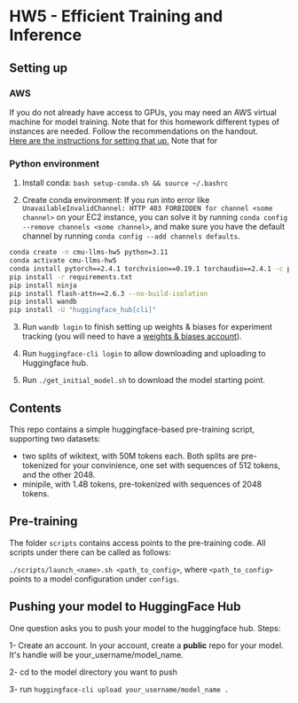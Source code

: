 # HW5 - Efficient Training and Inference


## Setting up

### AWS
If you do not already have access to GPUs, you may need an AWS virtual machine for model training. Note that for this homework different types of instances are needed. Follow the recommendations on the handout.  
[Here are the instructions for setting that up.](https://docs.google.com/presentation/d/1Tw_klO84R9G7CZ3cINAKgy4BfdNm-8dlnRXSBIVD_3A/edit?usp=sharing) 
Note that for

### Python environment
1. Install conda: `bash setup-conda.sh && source ~/.bashrc`

2. Create conda environment:
   If you run into error like `UnavailableInvalidChannel: HTTP 403 FORBIDDEN for channel <some channel>` on your EC2 instance, you can solve it by running `conda config --remove channels <some channel>`, and make sure you have the default channel by running `conda config --add channels defaults`.
```bash
conda create -n cmu-llms-hw5 python=3.11
conda activate cmu-llms-hw5
conda install pytorch==2.4.1 torchvision==0.19.1 torchaudio==2.4.1 -c pytorch
pip install -r requirements.txt
pip install ninja
pip install flash-attn==2.6.3 --no-build-isolation
pip install wandb
pip install -U "huggingface_hub[cli]"
```
3. Run `wandb login` to finish setting up weights & biases for experiment tracking (you will need to have a [weights & biases account](https://wandb.ai/login)).  

4. Run `huggingface-cli login` to allow downloading and uploading to Huggingface hub.  

5. Run `./get_initial_model.sh` to download the model starting point.  

## Contents
This repo contains a simple huggingface-based pre-training script, supporting two datasets:

- two splits of wikitext, with 50M tokens each. Both splits are pre-tokenized for your convinience, one set with sequences of 512 tokens, and the other 2048.
- minipile, with 1.4B tokens, pre-tokenized with sequences of 2048 tokens.


## Pre-training

The folder ```scripts``` contains access points to the pre-training code. All scripts under there can be called as follows:

```./scripts/launch_<name>.sh <path_to_config>```, where ```<path_to_config>``` points to a model configuration under ```configs```.

## Pushing your model to HuggingFace Hub

One question asks you to push your model to the huggingface hub. Steps:

1- Create an account. In your account, create a **public** repo for your model. It's handle will be your_username/model_name.  

2- cd to the model directory you want to push   

3- run ```huggingface-cli upload your_username/model_name .```  


